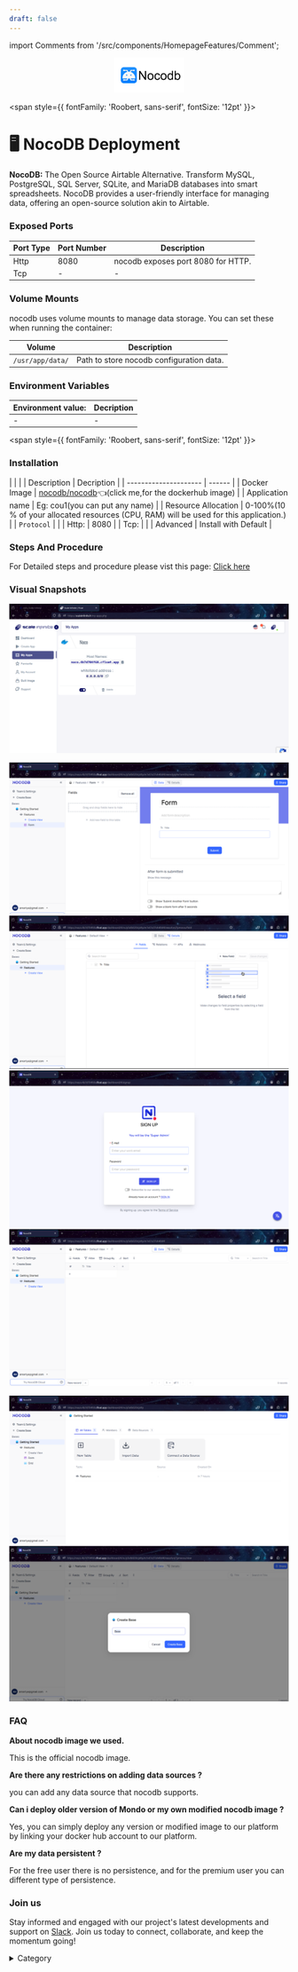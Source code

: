 ```yaml
---
draft: false
---
```

import Comments from '/src/components/HomepageFeatures/Comment';

<p align="center">
  <img src="/img/e4e.png" alt="Alt Text" width="25%"/>
</p> 

<span style={{ fontFamily: 'Roobert, sans-serif', fontSize: '12pt' }}>

# 🖥 NocoDB Deployment


**NocoDB:** The Open Source Airtable Alternative. Transform MySQL, PostgreSQL, SQL Server, SQLite, and MariaDB databases into smart spreadsheets. NocoDB provides a user-friendly interface for managing data, offering an open-source solution akin to Airtable.


### Exposed Ports

| Port Type | Port Number | Description                               |
| --------- | ----------- | ----------------------------------------- |
| Http      | 8080        | nocodb exposes port 8080 for HTTP.     |
| Tcp       | -           | -             |

### Volume Mounts

nocodb uses volume mounts to manage data storage. You can set these when running the container:

| Volume      | Description                                    |
| ----------- | ---------------------------------------------- |
| `/usr/app/data/` | Path to store nocodb configuration data.    |


### Environment Variables


|   **Environment value:**          | Decription                                                                                                               | 
| --------------------- | ------                                                                                                                   | 
|-       |  -                              |

</span>


<span style={{ fontFamily: 'Roobert, sans-serif', fontSize: '12pt' }}>

### Installation



|                       |                                                                                                                          |
|  Description          | Decription                                                                                                               | 
| --------------------- | ------                                                                                                                   | 
| Docker Image          |  [nocodb/nocodb](https://hub.docker.com/r/nocodb/nocodb)👈(click me,for the dockerhub image)                                   |
| Application name      |  Eg: cou1(you can put any name)                                                                                        | 
| Resource Allocation   |  0-100%(10 % of your allocated resources (CPU, RAM) will be used for this application.)                                  | 
| `Protocol`            |                                                                                                                          | 
|  Http:                |  8080                                                                                                                      |
|  Tcp:                 |                                                                                                                          | 
|    Advanced           |    Install with Default                                                                                                  |
                                                                  


### Steps And Procedure&#x20;

For Detailed steps and procedure please vist this page: [Click here](https://techscaleinfinite.github.io/introduction/cloud-float/Steps%20and%20procedure)



### Visual Snapshots


![Alt Text](/img/vv.png)

![Alt Text](/img/vbb.png)
![Alt Text](/img/vbbg.png)
![Alt Text](/img/vdx.png)
![Alt Text](/img/vfd.png)

![Alt Text](/img/vvc.png)
![Alt Text](/img/vvg.png)




### FAQ

**About nocodb image we used.**

This is the official nocodb image.

**Are there any restrictions on adding data sources ?**

you can add any data source that nocodb supports.

**Can i deploy older version of  Mondo or my own modified nocodb image ?**

Yes, you can simply deploy any version or modified image to our platform by linking your docker hub account to our platform.

**Are my data persistent ?**

For the free user there is no persistence, and for the premium user you can different type of persistence.

### Join us

Stay informed and engaged with our project's latest developments and support on [Slack](https://app.slack.com/client/T04QS32JX6E/C04QKEWE146). Join us today to connect, collaborate, and keep the momentum going!&#x20;

<details>

<summary>Category</summary>

Kubernetes, cloud computing, DevOps, cloud services, hosting platform, container orchestration, cloud infrastructure, cloud deployment, cloud management, cloud technology, cloud solutions, database, couch base

</details>

</span>

<Comments />